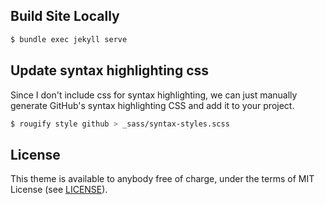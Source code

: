 ## Build Site Locally
```bash
$ bundle exec jekyll serve
```

## Update syntax highlighting css
Since I don't include css for syntax highlighting, we can just manually generate GitHub's syntax highlighting CSS and add it to your project.
```bash
$ rougify style github > _sass/syntax-styles.scss
```

## License
This theme is available to anybody free of charge, under the terms of MIT License (see [LICENSE](LICENSE)).
